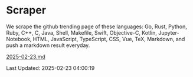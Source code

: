 # Scraper

We scrape the github trending page of these languages: Go, Rust, Python, Ruby, C++, C, Java, Shell, Makefile, Swift, Objective-C, Kotlin, Jupyter-Notebook, HTML, JavaScript, TypeScript, CSS, Vue, TeX, Markdown, and push a markdown result everyday.

[2025-02-23.md](https://github.com/yangwenmai/github-trending-backup/blob/master/2025-02-23.md)

Last Updated: 2025-02-23 04:00:19